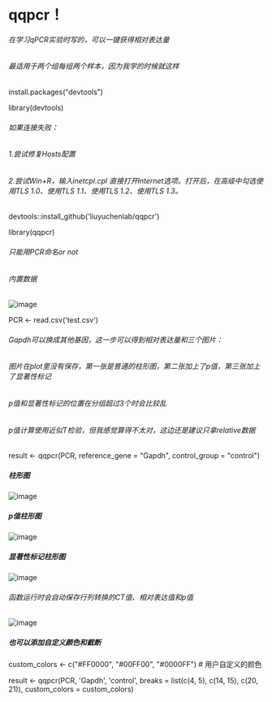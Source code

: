 # qqpcr！ 
###### 在学习qPCR实验时写的，可以一键获得相对表达量
###### 最适用于两个组每组两个样本，因为我学的时候就这样

install.packages("devtools")

library(devtools)  

###### 如果连接失败：  
###### 1.尝试修复Hosts配置  
###### 2.尝试Win+R，输入inetcpl.cpl 直接打开Internet选项。打开后，在高级中勾选使用TLS 1.0、使用TLS 1.1、使用TLS 1.2、使用TLS 1.3。

devtools::install_github('liuyuchenlab/qqpcr')  


library(qqpcr)  

###### 只能用PCR命名or not  
###### 内置数据
![image](https://github.com/user-attachments/assets/0cf6077a-b55e-4271-8b1f-2c25b360efe4)


PCR <- read.csv('test.csv')  

###### Gapdh可以换成其他基因，这一步可以得到相对表达量和三个图片：  

###### 图片在plot里没有保存，第一张是普通的柱形图，第二张加上了p值，第三张加上了显著性标记 
###### p值和显著性标记的位置在分组超过3个时会比较乱
###### p值计算使用近似T检验，但我感觉算得不太对，这边还是建议只拿relative数据

result <- qqpcr(PCR, reference_gene = "Gapdh", control_group = "control")  

##### 柱形图  
![image](https://github.com/user-attachments/assets/e6645e0a-d706-4de7-af60-32a649079b49)
  

##### p值柱形图  
![image](https://github.com/user-attachments/assets/df12fb80-c903-488c-8c86-b77b85bd4205)


##### 显著性标记柱形图  

![image](https://github.com/user-attachments/assets/cbad41dc-86df-4f37-bfaf-5dff88143e38)

###### 函数运行时会自动保存行列转换的CT值、相对表达值和p值
![image](https://github.com/user-attachments/assets/99b5ed57-7a70-4fa4-a594-51b4af1aea46)

##### 也可以添加自定义颜色和截断

custom_colors <- c("#FF0000", "#00FF00", "#0000FF")  # 用户自定义的颜色

result <- qqpcr(PCR, 'Gapdh', 'control', breaks = list(c(4, 5), c(14, 15), c(20, 21)), custom_colors = custom_colors)




